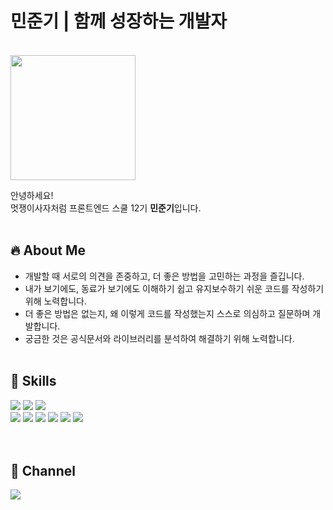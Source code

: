 # 민준기 | 함께 성장하는 개발자

<br>

<img src="./assets/md/me.png" width="200" height="200">
<br>

안녕하세요!  
멋쟁이사자처럼 프론트엔드 스쿨 12기 **민준기**입니다.
<br><br>

## 🔥 About Me

- 개발할 때 서로의 의견을 존중하고, 더 좋은 방법을 고민하는 과정을 즐깁니다.
- 내가 보기에도, 동료가 보기에도 이해하기 쉽고 유지보수하기 쉬운 코드를 작성하기 위해 노력합니다.
- 더 좋은 방법은 없는지, 왜 이렇게 코드를 작성했는지 스스로 의심하고 질문하며 개발합니다.
- 궁금한 것은 공식문서와 라이브러리를 분석하여 해결하기 위해 노력합니다.
  </br></br>

## 🚀 Skills

<div align=start>
  <img src="https://img.shields.io/badge/JavaScript-F7DF1E?style=for-the-badge&logo=JavaScript&logoColor=white">
  <img src="https://img.shields.io/badge/React-20232A?style=for-the-badge&logo=react&logoColor=61DAFB">
  <img src="https://img.shields.io/badge/React_Native-20232A?style=for-the-badge&logo=react&logoColor=61DAFB">
  <br>
  <img src="https://img.shields.io/badge/HTML5-E34F26?style=for-the-badge&logo=html5&logoColor=white">
  <img src="https://img.shields.io/badge/Python-3776AB?style=for-the-badge&logo=python&logoColor=white">
  <img src="https://img.shields.io/badge/CSS-239120?&style=for-the-badge&logo=css3&logoColor=white">
  <img src="https://img.shields.io/badge/Java-ED8B00?style=for-the-badge&logo=openjdk&logoColor=white">
  <img src="https://img.shields.io/badge/C-00599C?style=for-the-badge&logo=c&logoColor=white">
  <img src="https://img.shields.io/badge/Flutter-02569B?style=for-the-badge&logo=flutter&logoColor=white">
</div>
<br><br>

## 🫠 Channel

<a href="http://github.com/wnsrl7250"><img src="https://img.shields.io/badge/GitHub-100000?style=for-the-badge&logo=github&logoColor=white"/></a>
